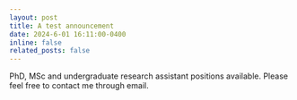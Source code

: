 ```yaml
---
layout: post
title: A test announcement
date: 2024-6-01 16:11:00-0400
inline: false
related_posts: false
---
```


PhD, MSc and undergraduate research assistant positions available. Please feel free to contact me through email.
